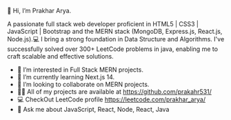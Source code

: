 👋 Hi, I’m Prakhar Arya.

A passionate full stack web developer proficient in HTML5 | CSS3 | JavaScript | Bootstrap and the MERN stack (MongoDB, Express.js, React.js, Node.js).💻
I bring a strong foundation in Data Structure and Algorithms. I've successfully solved over 300+ LeetCode problems in java, enabling me to craft scalable and effective solutions.

- 👀 I’m interested in Full Stack MERN projects.
- 🌱 I’m currently learning Next.js 14.
- 💞️ I’m looking to collaborate on MERN projects.
- 👨‍💻 All of my projects are available at https://github.com/prakahr531/
- 💻 CheckOut LeetCode profile https://leetcode.com/prakhar_arya/
- 💬 Ask me about JavaScript, React, Node, React, Java

<!---
prakhar531/prakhar531 is a ✨ special ✨ repository because its `README.md` (this file) appears on your GitHub profile.
You can click the Preview link to take a look at your changes.
--->
